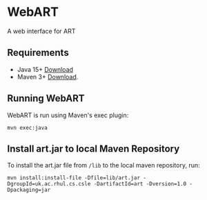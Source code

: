 # WebART
A web interface for ART


## Requirements 
- Java 15+ [Download](https://www.oracle.com/uk/java/technologies/downloads/)
- Maven 3+ [Download](https://maven.apache.org/download.cg).

## Running WebART
WebART is run using Maven's exec plugin:
```
mvn exec:java
```

## Install art.jar to local Maven Repository
To install the art.jar file from `/lib` to the local maven repository, run:
```
mvn install:install-file -Dfile=lib/art.jar -DgroupId=uk.ac.rhul.cs.csle -DartifactId=art -Dversion=1.0 -Dpackaging=jar
```